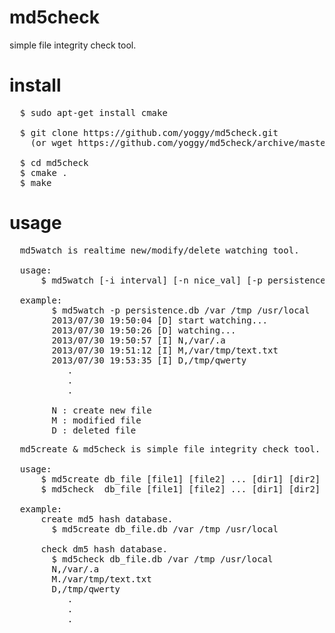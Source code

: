 md5check
======================
simple file integrity check tool.

install
======================
<pre>
  $ sudo apt-get install cmake

  $ git clone https://github.com/yoggy/md5check.git
    (or wget https://github.com/yoggy/md5check/archive/master.zip)

  $ cd md5check
  $ cmake .
  $ make
</pre>

usage
======================
<pre>
  md5watch is realtime new/modify/delete watching tool.
  
  usage:
      $ md5watch [-i interval] [-n nice_val] [-p persistence_db_file] [file1] [file2] ... [dir1] [dir2] ...
  
  example:
        $ md5watch -p persistence.db /var /tmp /usr/local
        2013/07/30 19:50:04 [D] start watching...
        2013/07/30 19:50:26 [D] watching...
        2013/07/30 19:50:57 [I] N,/var/.a
        2013/07/30 19:51:12 [I] M,/var/tmp/text.txt
        2013/07/30 19:53:35 [I] D,/tmp/qwerty
           .
           .
           .
  
        N : create new file
        M : modified file
        D : deleted file
</pre>

<pre>
  md5create & md5check is simple file integrity check tool.

  usage:
      $ md5create db_file [file1] [file2] ... [dir1] [dir2] ...
      $ md5check  db_file [file1] [file2] ... [dir1] [dir2] ...
      
  example:
      create md5 hash database.
        $ md5create db_file.db /var /tmp /usr/local

      check dm5 hash database.
        $ md5check db_file.db /var /tmp /usr/local
        N,/var/.a
        M./var/tmp/text.txt
        D,/tmp/qwerty
           .
           .
           .
</pre>

